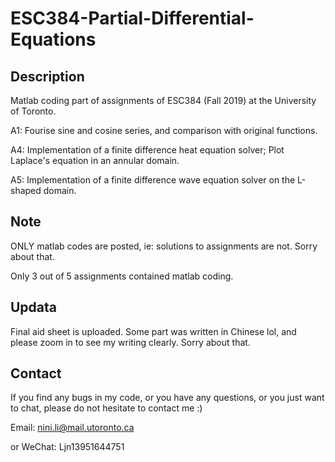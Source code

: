 # ESC384-Partial-Differential-Equations

## Description
Matlab coding part of assignments of ESC384 (Fall 2019) at the University of Toronto. 

A1: Fourise sine and cosine series, and comparison with original functions.

A4: Implementation of a finite difference heat equation solver;
    Plot Laplace's equation in an annular domain. 

A5: Implementation of a finite difference wave equation solver on the L-shaped domain.

## Note
ONLY matlab codes are posted, ie: solutions to assignments are not. Sorry about that.

Only 3 out of 5 assignments contained matlab coding.

## Updata
Final aid sheet is uploaded. Some part was written in Chinese lol, and please zoom in to see my writing clearly. Sorry about that.

## Contact
If you find any bugs in my code, or you have any questions, or you just want to chat, please do not hesitate to contact me :)

Email: nini.li@mail.utoronto.ca

or WeChat: Ljn13951644751
